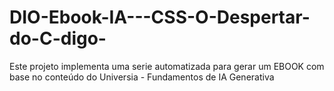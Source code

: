 # DIO-Ebook-IA---CSS-O-Despertar-do-C-digo-
Este projeto implementa uma serie automatizada para gerar um EBOOK com base no conteúdo do Universia - Fundamentos de IA Generativa
